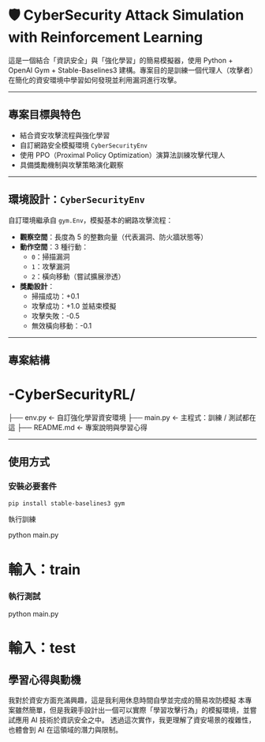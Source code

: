 # 🛡 CyberSecurity Attack Simulation with Reinforcement Learning

這是一個結合「資訊安全」與「強化學習」的簡易模擬器，使用 Python + OpenAI Gym + Stable-Baselines3 建構。專案目的是訓練一個代理人（攻擊者）在簡化的資安環境中學習如何發現並利用漏洞進行攻擊。

---

##  專案目標與特色

-  結合資安攻擊流程與強化學習
-  自訂網路安全模擬環境 `CyberSecurityEnv`
-  使用 PPO（Proximal Policy Optimization）演算法訓練攻擊代理人
-  具備獎勵機制與攻擊策略演化觀察

---

##  環境設計：`CyberSecurityEnv`

自訂環境繼承自 `gym.Env`，模擬基本的網路攻擊流程：

- **觀察空間**：長度為 5 的整數向量（代表漏洞、防火牆狀態等）
- **動作空間**：3 種行動：
  - `0`：掃描漏洞
  - `1`：攻擊漏洞
  - `2`：橫向移動（嘗試擴展滲透）
- **獎勵設計**：
  - 掃描成功：+0.1
  - 攻擊成功：+1.0 並結束模擬
  - 攻擊失敗：-0.5
  - 無效橫向移動：-0.1

---

##  專案結構

# -CyberSecurityRL/
├── env.py              ← 自訂強化學習資安環境
├── main.py             ← 主程式：訓練 / 測試都在這
├── README.md           ← 專案說明與學習心得


---

##  使用方式

### 安裝必要套件
```bash
pip install stable-baselines3 gym


```
執行訓練

python main.py
# 輸入：train

###   執行測試

python main.py
# 輸入：test

##   學習心得與動機

我對於資安方面充滿興趣，這是我利用休息時間自學並完成的簡易攻防模擬
本專案雖然簡單，但是我親手設計出一個可以實際「學習攻擊行為」的模擬環境，並嘗試應用 AI 技術於資訊安全之中。
透過這次實作，我更理解了資安場景的複雜性，也體會到 AI 在這領域的潛力與限制。


